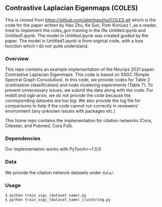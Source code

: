 ##  Contrastive Laplacian Eigenmaps (COLES) 

This is cloned from https://github.com/allenhaozhu/COLES.git which is the code for the paper written by Hao Zhu, Ke Sun, Piotr Koniusz
I ,as a reader, tried to implement the coles_gcn training in the file Untitled.ipynb and Untitled1.ipynb. The model in Untitled.ipynb was created guided by the paper. The model in Untitled1.ipynb is from orginial code, with a loss function which I do not quite understand.

### Overview
This repo contains an example implementation of the Neurips 2021 paper: Contrastive Laplacian Eigenmaps.
This code is based on SSGC (Simple Spectral Graph Convolution).
In this code, we provide codes for Table 2 (contrastive classification) and node clustering experiments (Table 7). To prevent unnecessary issues, we submit the data along with the code.
For reddit and ogb-arxiv, we do not provide the code because the corresponding datasets are too big.
We also provide the log file for comparisons to help if the code cannot run correctly in reviewers' environment (any unknown issues with packages etc.)

This home repo contains the implementation for citation networks (Cora, Citeseer, and Pubmed, Cora Full).


### Dependencies
Our implementation works with PyTorch>=1.0.0

### Data
We provide the citation network datasets under `data/`.

### Usage

```
$ python train_ssgc_(dataset_name).py
$ python train_ssgc_(dataset_name)_clustering.py
```
